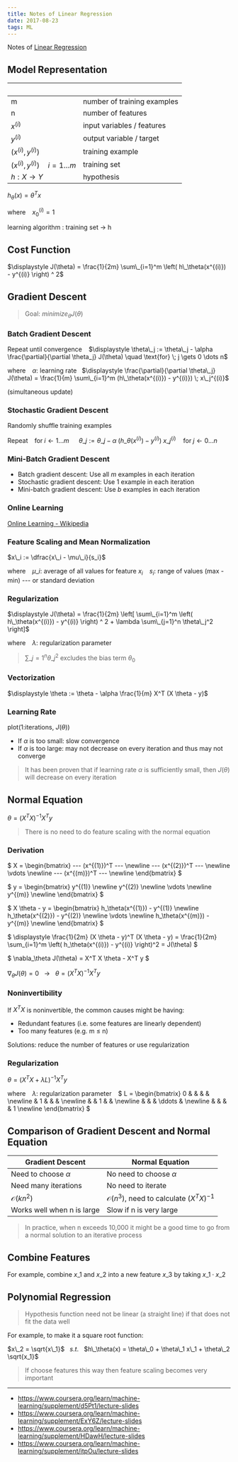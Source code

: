```yaml
---
title: Notes of Linear Regression
date: 2017-08-23
tags: ML
---
```


Notes of [Linear Regression](https://www.coursera.org/learn/machine-learning/supplement/cRa2m/model-representation)

<!-- more -->

## Model Representation

| &nbsp;                                 | &nbsp;                      |
|----------------------------------------|-----------------------------|
| m                                      | number of training examples |
| n                                      | number of features          |
| $x^{(i)}$                              | input variables / features  |
| $y^{(i)}$                              | output variable / target    |
| $(x^{(i)}, y^{(i)})$                   | training example            |
| $(x^{(i)}, y^{(i)}) \quad i=1 \dots m$ | training set                |
| $h : X → Y$                            | hypothesis                  |

$h_\theta(x) = \theta^T x$

where
$\;\;$ $x_{0}^{(i)} = 1$

learning algorithm : training set → h

## Cost Function

$\displaystyle J(\theta) = \frac{1}{2m} \sum\_{i=1}^m \left( h\_\theta(x^{(i)}) - y^{(i)} \right) ^ 2$

## Gradient Descent

> Goal: $minimize _\theta J(\theta)$

### Batch Gradient Descent

Repeat until convergence
$\;\;$ $\displaystyle \theta\_j := \theta\_j - \alpha \frac{\partial}{\partial \theta_j} J(\theta) \quad \text{for} \; j \gets 0 \dots n$

where
$\;\;$ $\alpha$: learning rate
$\;$ $\displaystyle \frac{\partial}{\partial \theta\_j} J(\theta) = \frac{1}{m} \sum\_{i=1}^m (h\_\theta(x^{(i)}) - y^{(i)}) \; x\_j^{(i)}$

(simultaneous update)

### Stochastic Gradient Descent

Randomly shuffle training examples

Repeat
$\;\;$ $\text{for} \; i \gets 1 \dots m$
$\;\;\;\;$ $\displaystyle \theta\_j := \theta\_j - \alpha \; (h\_\theta(x^{(i)}) - y^{(i)}) \; x\_j^{(i)} \quad \text{for} \; j \gets 0 \dots n$

### Mini-Batch Gradient Descent

- Batch gradient descent: Use all $m$ examples in each iteration
- Stochastic gradient descent: Use 1 example in each iteration
- Mini-batch gradient descent: Use $b$ examples in each iteration

### Online Learning

[Online Learning - Wikipedia](https://en.wikipedia.org/wiki/online_machine_learning)

### Feature Scaling and Mean Normalization

$x\_i := \dfrac{x\_i - \mu\_i}{s_i}$

where
$\;\;$ $\mu\_i$: average of all values for feature $x_i$
$\;\;$ $s_i$: range of values (max - min) --- or standard deviation

### Regularization

$\displaystyle J(\theta) = \frac{1}{2m} \left[ \sum\_{i=1}^m \left( h\_\theta(x^{(i)}) - y^{(i)} \right) ^ 2 + \lambda \sum\_{j=1}^n \theta\_j^2 \right]$

where
$\;\;$ $\lambda$: regularization parameter

> $\displaystyle \sum\_{j=1}^n \theta\_j^2$ excludes the bias term $\theta_0$

### Vectorization

$\displaystyle \theta := \theta - \alpha \frac{1}{m} X^T (X \theta - y)$

### Learning Rate

plot(1:iterations, $J(θ)$)

- If $\alpha$ is too small: slow convergence
- If $\alpha$ is too large: may not decrease on every iteration and thus may not converge

> It has been proven that if learning rate $\alpha$ is sufficiently small, then $J(θ)$ will decrease on every iteration

## Normal Equation

$\theta = (X^T X)^{-1} X^T y$

> There is no need to do feature scaling with the normal equation

### Derivation

$
X =
\begin{bmatrix}
--- (x^{(1)})^T --- \newline
--- (x^{(2)})^T --- \newline
\vdots \newline
--- (x^{(m)})^T --- \newline
\end{bmatrix}
$

$
y =
\begin{bmatrix}
y^{(1)} \newline
y^{(2)} \newline
\vdots \newline
y^{(m)} \newline
\end{bmatrix}
$

$
X \theta - y =
\begin{bmatrix}
h\_\theta(x^{(1)}) - y^{(1)} \newline
h\_\theta(x^{(2)}) - y^{(2)} \newline
\vdots \newline
h\_\theta(x^{(m)}) - y^{(m)} \newline
\end{bmatrix}
$

$
\displaystyle
\frac{1}{2m} (X \theta - y)^T (X \theta - y) =
\frac{1}{2m} \sum\_{i=1}^m \left( h_\theta(x^{(i)}) - y^{(i)} \right)^2 =
J(\theta)
$

$
\nabla_\theta J(\theta) = X^T X \theta - X^T y
$

$\nabla_\theta J(\theta) = 0$ &nbsp; $\to$ &nbsp; $\theta = (X^T X)^{-1} X^T y$

### Noninvertibility

If $X^T X$ is noninvertible, the common causes might be having:

- Redundant features (i.e. some features are linearly dependent)
- Too many features (e.g. m ≤ n)

Solutions: reduce the number of features or use regularization

### Regularization

$\theta = \left( X^T X + \lambda L \right) ^ {-1} X^T y$

where
$\;\;$ $\lambda$: regularization parameter
$\;\;$ $
L =
\begin{bmatrix}
0 & & & & \newline
& 1 & & & \newline
& & 1 & & \newline
& & & \ddots & \newline
& & & & 1 \newline
\end{bmatrix}
$

## Comparison of Gradient Descent and Normal Equation

| Gradient Descent           | Normal Equation                                      |
|----------------------------|------------------------------------------------------|
| Need to choose $\alpha$    | No need to choose $\alpha$                           |
| Need many iterations       | No need to iterate                                   |
| $\mathcal{O}(k n^2)$       | $\mathcal{O}(n^3)$, need to calculate $(X^T X)^{-1}$ |
| Works well when n is large | Slow if n is very large                              |

> In practice, when n exceeds 10,000 it might be a good time to go from a normal solution to an iterative process

## Combine Features

For example, combine $x\_1$ and $x\_2$ into a new feature $x\_3$ by taking $x\_1 \cdot x\_2$

## Polynomial Regression

> Hypothesis function need not be linear (a straight line) if that does not fit the data well

For example, to make it a square root function:

$x\_2 = \sqrt{x\_1}$ &nbsp; $s.t.$ &nbsp; $h\_\theta(x) = \theta\_0 + \theta\_1 x\_1 + \theta\_2 \sqrt{x_1}$

> If choose features this way then feature scaling becomes very important

---

- <https://www.coursera.org/learn/machine-learning/supplement/d5Pt1/lecture-slides>
- <https://www.coursera.org/learn/machine-learning/supplement/ExY6Z/lecture-slides>
- <https://www.coursera.org/learn/machine-learning/supplement/HDawH/lecture-slides>
- <https://www.coursera.org/learn/machine-learning/supplement/itpOu/lecture-slides>
